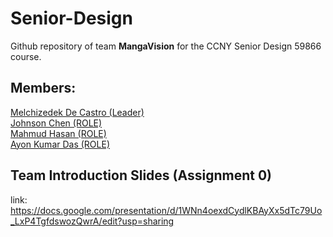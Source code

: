 # Senior-Design
Github repository of team **MangaVision** for the CCNY Senior Design 59866 course.
## Members:
[Melchizedek De Castro (Leader)](https://github.com/zehdi02)\
[Johnson Chen (ROLE)](https://github.com/JohnsonChen22002)\
[Mahmud Hasan (ROLE)](https://github.com/QuodFinis)\
[Ayon Kumar Das (ROLE)](https://github.com/lastMinuteGuy)

## Team Introduction Slides (Assignment 0)
link: https://docs.google.com/presentation/d/1WNn4oexdCydlKBAyXx5dTc79Uo_LxP4TgfdswozQwrA/edit?usp=sharing